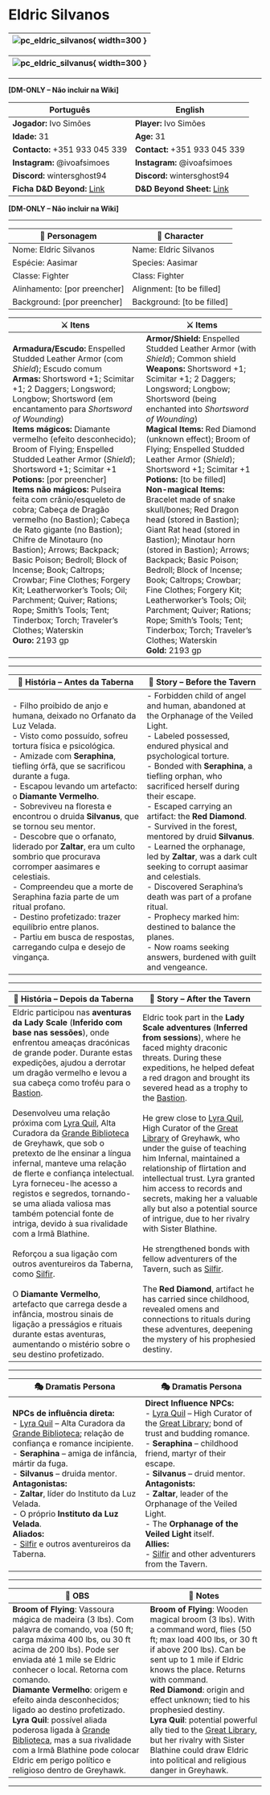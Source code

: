 # Eldric Silvanos

| ![pc_eldric_silvanos](assets/pc/pc_eldric_silvanos.png){ width=300 } |
| -------------------------------------------------------------------- |




| ![pc_eldric_silvanus](assets/pc/pc_eldric_silvanus.png){ width=300 } |
| -------------------------------------------------------------------- |

---

**[DM-ONLY – Não incluir na Wiki]**  

| Português                                                                    | English                              |
| ---------------------------------------------------------------------------- | ------------------------------------ |
| **Jogador:** Ivo Simões                                                      | **Player:** Ivo Simões               |
| **Idade:** 31                                                                | **Age:** 31                          |
| **Contacto:** +351 933 045 339                                               | **Contact:** +351 933 045 339        |
| **Instagram:** @ivoafsimoes                                                  | **Instagram:** @ivoafsimoes          |
| **Discord:** wintersghost94                                                  | **Discord:** wintersghost94          |
| **Ficha D&D Beyond:** [Link](https://www.dndbeyond.com/characters/142689215) | **D&D Beyond Sheet:** [Link](https://www.dndbeyond.com/characters/142689215) |

**[DM-ONLY – Não incluir na Wiki]**  

---


| **🧙 Personagem**            | **🧙 Character**           |
| ---------------------------- | -------------------------- |
| Nome: Eldric Silvanos        | Name: Eldric Silvanos      |
| Espécie: Aasimar             | Species: Aasimar           |
| Classe: Fighter              | Class: Fighter             |
| Alinhamento: [por preencher] | Alignment: [to be filled]  |
| Background: [por preencher]  | Background: [to be filled] |

| **⚔️ Itens**                                                                                                                                                                                                                                                                                                                                                      | **⚔️ Items**                                                                                                                                                                                                                                                                                                                                                       |
| ----------------------------------------------------------------------------------------------------------------------------------------------------------------------------------------------------------------------------------------------------------------------------------------------------------------------------------------------------------------- | ----------------------------------------------------------------------------------------------------------------------------------------------------------------------------------------------------------------------------------------------------------------------------------------------------------------------------------------------------------------- |
| **Armadura/Escudo:** Enspelled Studded Leather Armor (com *Shield*); Escudo comum <br>**Armas:** Shortsword +1; Scimitar +1; 2 Daggers; Longsword; Longbow; Shortsword (em encantamento para *Shortsword of Wounding*) <br>**Items mágicos:** Diamante vermelho (efeito desconhecido); Broom of Flying; Enspelled Studded Leather Armor (*Shield*); Shortsword +1; Scimitar +1 <br>**Potions:** [por preencher] <br>**Items não mágicos:** Pulseira feita com crânio/esqueleto de cobra; Cabeça de Dragão vermelho (no Bastion); Cabeça de Rato gigante (no Bastion); Chifre de Minotauro (no Bastion); Arrows; Backpack; Basic Poison; Bedroll; Block of Incense; Book; Caltrops; Crowbar; Fine Clothes; Forgery Kit; Leatherworker’s Tools; Oil; Parchment; Quiver; Rations; Rope; Smith’s Tools; Tent; Tinderbox; Torch; Traveler’s Clothes; Waterskin <br>**Ouro:** 2193 gp | **Armor/Shield:** Enspelled Studded Leather Armor (with *Shield*); Common shield <br>**Weapons:** Shortsword +1; Scimitar +1; 2 Daggers; Longsword; Longbow; Shortsword (being enchanted into *Shortsword of Wounding*) <br>**Magical Items:** Red Diamond (unknown effect); Broom of Flying; Enspelled Studded Leather Armor (*Shield*); Shortsword +1; Scimitar +1 <br>**Potions:** [to be filled] <br>**Non-magical Items:** Bracelet made of snake skull/bones; Red Dragon head (stored in Bastion); Giant Rat head (stored in Bastion); Minotaur horn (stored in Bastion); Arrows; Backpack; Basic Poison; Bedroll; Block of Incense; Book; Caltrops; Crowbar; Fine Clothes; Forgery Kit; Leatherworker’s Tools; Oil; Parchment; Quiver; Rations; Rope; Smith’s Tools; Tent; Tinderbox; Torch; Traveler’s Clothes; Waterskin <br>**Gold:** 2193 gp |

---

| **📖 História – Antes da Taberna** | **📖 Story – Before the Tavern** |
| ---------------------------------- | -------------------------------- |
| - Filho proibido de anjo e humana, deixado no Orfanato da Luz Velada.<br>- Visto como possuído, sofreu tortura física e psicológica.<br>- Amizade com **Seraphina**, tiefling órfã, que se sacrificou durante a fuga.<br>- Escapou levando um artefacto: o **Diamante Vermelho**.<br>- Sobreviveu na floresta e encontrou o druida **Silvanus**, que se tornou seu mentor.<br>- Descobre que o orfanato, liderado por **Zaltar**, era um culto sombrio que procurava corromper aasimares e celestiais.<br>- Compreendeu que a morte de Seraphina fazia parte de um ritual profano.<br>- Destino profetizado: trazer equilíbrio entre planos.<br>- Partiu em busca de respostas, carregando culpa e desejo de vingança. | - Forbidden child of angel and human, abandoned at the Orphanage of the Veiled Light.<br>- Labeled possessed, endured physical and psychological torture.<br>- Bonded with **Seraphina**, a tiefling orphan, who sacrificed herself during their escape.<br>- Escaped carrying an artifact: the **Red Diamond**.<br>- Survived in the forest, mentored by druid **Silvanus**.<br>- Learned the orphanage, led by **Zaltar**, was a dark cult seeking to corrupt aasimar and celestials.<br>- Discovered Seraphina’s death was part of a profane ritual.<br>- Prophecy marked him: destined to balance the planes.<br>- Now roams seeking answers, burdened with guilt and vengeance. |

---

| **📖 História – Depois da Taberna** | **📖 Story – After the Tavern** |
| ----------------------------------- | -------------------------------- |
| Eldric participou nas **aventuras da Lady Scale** (**Inferido com base nas sessões**), onde enfrentou ameaças dracónicas de grande poder. Durante estas expedições, ajudou a derrotar um dragão vermelho e levou a sua cabeça como troféu para o [Bastion](../locations/bastion.md). <br><br> Desenvolveu uma relação próxima com [Lyra Quil](../npc/mistress_lyra_quil.md), Alta Curadora da [Grande Biblioteca](../locations/great_library.md) de Greyhawk, que sob o pretexto de lhe ensinar a língua infernal, manteve uma relação de flerte e confiança intelectual. Lyra forneceu-lhe acesso a registos e segredos, tornando-se uma aliada valiosa mas também potencial fonte de intriga, devido à sua rivalidade com a Irmã Blathine. <br><br> Reforçou a sua ligação com outros aventureiros da Taberna, como [Silfir](../pc/pc_silfir.md). <br><br> O **Diamante Vermelho**, artefacto que carrega desde a infância, mostrou sinais de ligação a presságios e rituais durante estas aventuras, aumentando o mistério sobre o seu destino profetizado. | Eldric took part in the **Lady Scale adventures** (**Inferred from sessions**), where he faced mighty draconic threats. During these expeditions, he helped defeat a red dragon and brought its severed head as a trophy to the [Bastion](../locations/bastion.md). <br><br> He grew close to [Lyra Quil](../npc/mistress_lyra_quil.md), High Curator of the [Great Library](../locations/great_library.md) of Greyhawk, who under the guise of teaching him Infernal, maintained a relationship of flirtation and intellectual trust. Lyra granted him access to records and secrets, making her a valuable ally but also a potential source of intrigue, due to her rivalry with Sister Blathine. <br><br> He strengthened bonds with fellow adventurers of the Tavern, such as [Silfir](../pc/pc_silfir.md). <br><br> The **Red Diamond**, artifact he has carried since childhood, revealed omens and connections to rituals during these adventures, deepening the mystery of his prophesied destiny. |

---

| **🎭 Dramatis Persona**                                                                                                                                                 | **🎭 Dramatis Persona**                                                                                                                             |
| ----------------------------------------------------------------------------------------------------------------------------------------------------------------------- | ----------------------------------------------------------------------------------------------------------------------------------------------------------------------------------------- |
| **NPCs de influência direta:**<br>- [Lyra Quil](../npc/mistress_lyra_quil.md) – Alta Curadora da [Grande Biblioteca](../locations/great_library.md); relação de confiança e romance incipiente.<br>- **Seraphina** – amiga de infância, mártir da fuga.<br>- **Silvanus** – druida mentor. <br>**Antagonistas:**<br>- **Zaltar**, líder do Instituto da Luz Velada.<br>- O próprio **Instituto da Luz Velada**.<br>**Aliados:**<br>- [Silfir](../pc/pc_silfir.md) e outros aventureiros da Taberna. | **Direct Influence NPCs:**<br>- [Lyra Quil](../npc/mistress_lyra_quil.md) – High Curator of the [Great Library](../locations/great_library.md); bond of trust and budding romance.<br>- **Seraphina** – childhood friend, martyr of their escape.<br>- **Silvanus** – druid mentor. <br>**Antagonists:**<br>- **Zaltar**, leader of the Orphanage of the Veiled Light.<br>- The **Orphanage of the Veiled Light** itself.<br>**Allies:**<br>- [Silfir](../pc/pc_silfir.md) and other adventurers from the Tavern. |

---

| **🔮 OBS** | **🔮 Notes** |
| ---------- | ------------ |
| **Broom of Flying**: Vassoura mágica de madeira (3 lbs). Com palavra de comando, voa (50 ft; carga máxima 400 lbs, ou 30 ft acima de 200 lbs). Pode ser enviada até 1 mile se Eldric conhecer o local. Retorna com comando.<br>**Diamante Vermelho**: origem e efeito ainda desconhecidos; ligado ao destino profetizado.<br>**Lyra Quil**: possível aliada poderosa ligada à [Grande Biblioteca](../locations/great_library.md), mas a sua rivalidade com a Irmã Blathine pode colocar Eldric em perigo político e religioso dentro de Greyhawk. | **Broom of Flying**: Wooden magical broom (3 lbs). With a command word, flies (50 ft; max load 400 lbs, or 30 ft if above 200 lbs). Can be sent up to 1 mile if Eldric knows the place. Returns with command.<br>**Red Diamond**: origin and effect unknown; tied to his prophesied destiny.<br>**Lyra Quil**: potential powerful ally tied to the [Great Library](../locations/great_library.md), but her rivalry with Sister Blathine could draw Eldric into political and religious danger in Greyhawk. |

---
